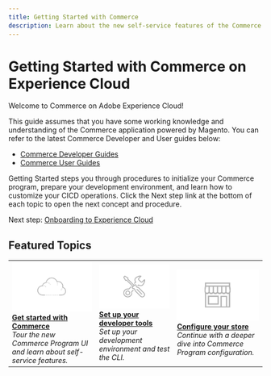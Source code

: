 ```yaml
---
title: Getting Started with Commerce
description: Learn about the new self-service features of the Commerce program UI and build and deploy a Commerce store in minutes.
---
```

# Getting Started with Commerce on Experience Cloud

Welcome to Commerce on Adobe Experience Cloud!

This guide assumes that you have some working knowledge and understanding of the Commerce application powered by Magento. You can refer to the latest Commerce Developer and User guides below:

- [Commerce Developer Guides](https://devdocs.magento.com)
- [Commerce User Guides](https://docs.magento.com/user-guide)

Getting Started steps you through procedures to initialize your Commerce program, prepare your development environment, and learn how to customize your CICD operations. Click the Next step link at the bottom of each topic to open the next concept and procedure.

Next step: [Onboarding to Experience Cloud](onboarding.md)

## Featured Topics

<table style="table-layout:fixed">
  <tr>
    <td>
      <a href="../getting-started/tour-program.md"><img alt="Checklist" src="../assets/card-start.png"></a>
      <div>
      <a href="../getting-started/tour-program.md"><strong>Get started with Commerce</strong></a>
      </div><em>Tour the new Commerce Program UI and learn about self-service features.</em><br>
    </td>
    <td>
      <a href="../user/develop/cli.md"><img alt="Tools" src="../assets/card-tool.png"></a>
      <div>
      <a href="../user/develop/cli.md"><strong>Set up your developer tools</strong></a>
      </div><em>Set up your development environment and test the CLI.</em><br>
    </td>
    <td>
      <a href="../user/overview.md"><img alt="Tools" src="../assets/card-store.png"></a>
      <div>
      <a href="../user/overview.md"><strong>Configure your store</strong></a>
      </div><em>Continue with a deeper dive into Commerce Program configuration.</em><br>
    </td>
  </tr>
</table>
